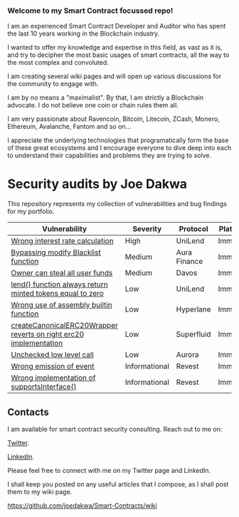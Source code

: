 ### Welcome to my Smart Contract focussed repo!

I am an experienced Smart Contract Developer and Auditor who has spent the last 10 years working in the Blockchain industry. 

I wanted to offer my knowledge and expertise in this field, as vast as it is, and try to decipher the most basic usages of smart contracts, all the way to the most complex and convoluted. 

I am creating several wiki pages and will open up various discussions for the community to engage with.

I am by no means a "maximalist". By that, I am strictly a Blockchain advocate. I do not believe one coin or chain rules them all.

I am very passionate about Ravencoin, Bitcoin, Litecoin, ZCash, Monero, Ethereum, Avalanche, Fantom and so on...

I appreciate the underlying technologies that programatically form the base of these great ecosystems and I encourage everyone to dive deep into each to understand their capabilities and problems they are trying to solve.

# Security audits by Joe Dakwa

This repository represents my collection of vulnerabilities and bug findings for my portfolio.

| Vulnerability                                                                                                                                             | Severity      | Protocol     | Platform |
| --------------------------------------------------------------------------------------------------------------------------------------------------------- | ------------- | ------------ | -------- |
| [Wrong interest rate calculation](Immunefi/README.md#wrong-interest-rate-calculation)                                                                     | High          | UniLend      | Immunefi |
| [Bypassing modify Blacklist function](Immunefi/README.md#bypassing-modify-blacklist-function)                                                             | Medium        | Aura Finance | Immunefi |
| [Owner can steal all user funds](Immunefi/README.md#owner-can-steal-all-user-funds)                                                                       | Medium        | Davos        | Immunefi |
| [lend() function always return minted tokens equal to zero](Immunefi/README.md#lend-function-always-return-minted-tokens-equal-to-zero)                   | Low           | UniLend      | Immunefi |
| [Wrong use of assembly builtin function](Immunefi/README.md#wrong-use-of-assembly-builtin-function)                                                       | Low           | Hyperlane    | Immunefi |
| [createCanonicalERC20Wrapper reverts on right erc20 implementation](Immunefi/README.md#createcanonicalerc20wrapper-reverts-on-right-erc20-implementation) | Low           | Superfluid   | Immunefi |
| [Unchecked low level call](Immunefi/README.md#unchecked-low-level-call)                                                                                   | Low           | Aurora       | Immunefi |
| [Wrong emission of event](Immunefi/README.md#wrong-emission-of-event)                                                                                     | Informational | Revest       | Immunefi |
| [Wrong implementation of supportsInterface()](Immunefi/README.md#wrong-implementation-of-supportsinterface)                                               | Informational | Revest       | Immunefi |

## Contacts

I am available for smart contract security consulting. Reach out to me on:

[Twitter](https://mobile.twitter.com/golanger85).

[LinkedIn](https://uk.linkedin.com/in/joe-dakwa-92716065).

Please feel free to connect with me on my Twitter page and LinkedIn. 


I shall keep you posted on any useful articles that I compose, as I shall post them to my wiki page.

https://github.com/joedakwa/Smart-Contracts/wiki
